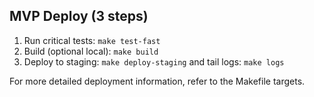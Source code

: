 ## MVP Deploy (3 steps)
1) Run critical tests: `make test-fast`
2) Build (optional local): `make build`
3) Deploy to staging: `make deploy-staging` and tail logs: `make logs`

For more detailed deployment information, refer to the Makefile targets.
